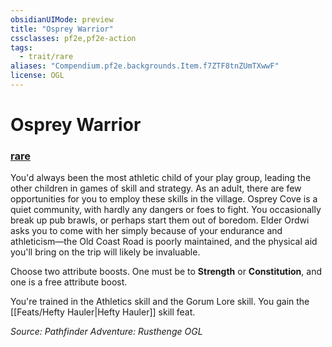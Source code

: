```yaml
---
obsidianUIMode: preview
title: "Osprey Warrior"
cssclasses: pf2e,pf2e-action
tags:
  - trait/rare
aliases: "Compendium.pf2e.backgrounds.Item.f7ZTF8tnZUmTXwwF"
license: OGL
---
```

# Osprey Warrior

### [rare](rare "Rare Rarity Trait")






You'd always been the most athletic child of your play group, leading the other children in games of skill and strategy. As an adult, there are few opportunities for you to employ these skills in the village. Osprey Cove is a quiet community, with hardly any dangers or foes to fight. You occasionally break up pub brawls, or perhaps start them out of boredom. Elder Ordwi asks you to come with her simply because of your endurance and athleticism—the Old Coast Road is poorly maintained, and the physical aid you'll bring on the trip will likely be invaluable.

Choose two attribute boosts. One must be to **Strength** or **Constitution**, and one is a free attribute boost.

You're trained in the Athletics skill and the Gorum Lore skill. You gain the [[Feats/Hefty Hauler|Hefty Hauler]] skill feat.

*Source: Pathfinder Adventure: Rusthenge*
*OGL*